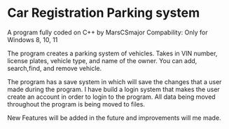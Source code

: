 # Car Registration Parking system
A program fully coded on C++ by MarsCSmajor
Compability: Only for Windows 8, 10, 11

The program creates a parking system of vehicles. Takes in VIN number, license plates, vehicle type, and name of the owner. 
You can add, search,find, and remove vehicle.

The program has a save system in which will save the changes that a user made during the program. I have build a login system that makes the user create an account in order to login to the program. All data being moved throughout the program is being moved to files. 

New Features will be added in the future and improvements will me made. 
